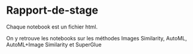 # Rapport-de-stage

Chaque notebook est un fichier html.

On y retrouve les notebooks sur les méthodes Images Similarity, AutoML, AutoML+Image Similarity et SuperGlue
